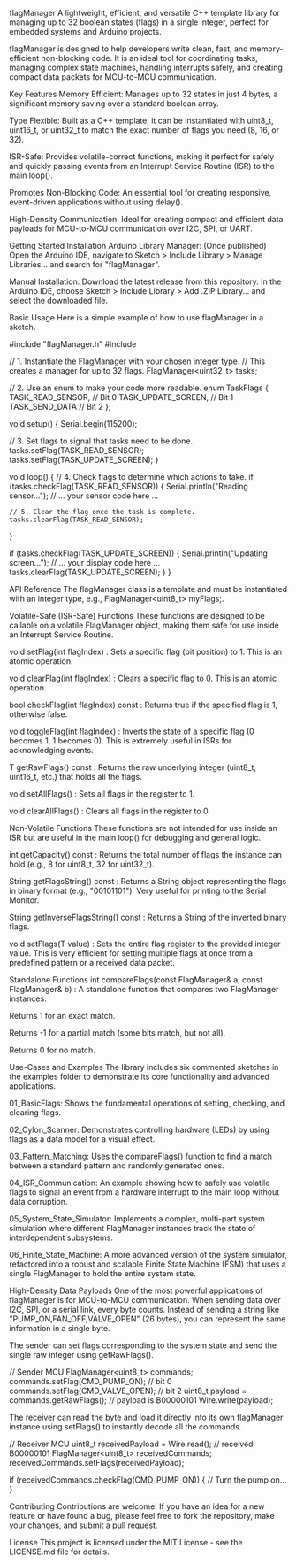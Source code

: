 flagManager
A lightweight, efficient, and versatile C++ template library for managing up to 32 boolean states (flags) in a single integer, perfect for embedded systems and Arduino projects.

flagManager is designed to help developers write clean, fast, and memory-efficient non-blocking code. It is an ideal tool for coordinating tasks, managing complex state machines, handling interrupts safely, and creating compact data packets for MCU-to-MCU communication.

Key Features
Memory Efficient: Manages up to 32 states in just 4 bytes, a significant memory saving over a standard boolean array.

Type Flexible: Built as a C++ template, it can be instantiated with uint8_t, uint16_t, or uint32_t to match the exact number of flags you need (8, 16, or 32).

ISR-Safe: Provides volatile-correct functions, making it perfect for safely and quickly passing events from an Interrupt Service Routine (ISR) to the main loop().

Promotes Non-Blocking Code: An essential tool for creating responsive, event-driven applications without using delay().

High-Density Communication: Ideal for creating compact and efficient data payloads for MCU-to-MCU communication over I2C, SPI, or UART.

Getting Started
Installation
Arduino Library Manager: (Once published) Open the Arduino IDE, navigate to Sketch > Include Library > Manage Libraries... and search for "flagManager".

Manual Installation: Download the latest release from this repository. In the Arduino IDE, choose Sketch > Include Library > Add .ZIP Library... and select the downloaded file.

Basic Usage
Here is a simple example of how to use flagManager in a sketch.

#include "flagManager.h"
#include <cstdint>

// 1. Instantiate the FlagManager with your chosen integer type.
//    This creates a manager for up to 32 flags.
FlagManager<uint32_t> tasks;

// 2. Use an enum to make your code more readable.
enum TaskFlags {
  TASK_READ_SENSOR,   // Bit 0
  TASK_UPDATE_SCREEN, // Bit 1
  TASK_SEND_DATA      // Bit 2
};

void setup() {
  Serial.begin(115200);

  // 3. Set flags to signal that tasks need to be done.
  tasks.setFlag(TASK_READ_SENSOR);
  tasks.setFlag(TASK_UPDATE_SCREEN);
}

void loop() {
  // 4. Check flags to determine which actions to take.
  if (tasks.checkFlag(TASK_READ_SENSOR)) {
    Serial.println("Reading sensor...");
    // ... your sensor code here ...

    // 5. Clear the flag once the task is complete.
    tasks.clearFlag(TASK_READ_SENSOR);
  }

  if (tasks.checkFlag(TASK_UPDATE_SCREEN)) {
    Serial.println("Updating screen...");
    // ... your display code here ...
    tasks.clearFlag(TASK_UPDATE_SCREEN);
  }
}

API Reference
The flagManager class is a template and must be instantiated with an integer type, e.g., FlagManager<uint8_t> myFlags;.

Volatile-Safe (ISR-Safe) Functions
These functions are designed to be callable on a volatile FlagManager object, making them safe for use inside an Interrupt Service Routine.

void setFlag(int flagIndex)
: Sets a specific flag (bit position) to 1. This is an atomic operation.

void clearFlag(int flagIndex)
: Clears a specific flag to 0. This is an atomic operation.

bool checkFlag(int flagIndex) const
: Returns true if the specified flag is 1, otherwise false.

void toggleFlag(int flagIndex)
: Inverts the state of a specific flag (0 becomes 1, 1 becomes 0). This is extremely useful in ISRs for acknowledging events.

T getRawFlags() const
: Returns the raw underlying integer (uint8_t, uint16_t, etc.) that holds all the flags.

void setAllFlags()
: Sets all flags in the register to 1.

void clearAllFlags()
: Clears all flags in the register to 0.

Non-Volatile Functions
These functions are not intended for use inside an ISR but are useful in the main loop() for debugging and general logic.

int getCapacity() const
: Returns the total number of flags the instance can hold (e.g., 8 for uint8_t, 32 for uint32_t).

String getFlagsString() const
: Returns a String object representing the flags in binary format (e.g., "00101101"). Very useful for printing to the Serial Monitor.

String getInverseFlagsString() const
: Returns a String of the inverted binary flags.

void setFlags(T value) : Sets the entire flag register to the provided integer value. This is very efficient for setting multiple flags at once from a predefined pattern or a received data packet.

Standalone Functions
int compareFlags(const FlagManager<T>& a, const FlagManager<T>& b)
: A standalone function that compares two FlagManager instances.

Returns 1 for an exact match.

Returns -1 for a partial match (some bits match, but not all).

Returns 0 for no match.

Use-Cases and Examples
The library includes six commented sketches in the examples folder to demonstrate its core functionality and advanced applications.

01_BasicFlags: Shows the fundamental operations of setting, checking, and clearing flags.

02_Cylon_Scanner: Demonstrates controlling hardware (LEDs) by using flags as a data model for a visual effect.

03_Pattern_Matching: Uses the compareFlags() function to find a match between a standard pattern and randomly generated ones.

04_ISR_Communication: An example showing how to safely use volatile flags to signal an event from a hardware interrupt to the main loop without data corruption.

05_System_State_Simulator: Implements a complex, multi-part system simulation where different FlagManager instances track the state of interdependent subsystems.

06_Finite_State_Machine: A more advanced version of the system simulator, refactored into a robust and scalable Finite State Machine (FSM) that uses a single FlagManager to hold the entire system state.

High-Density Data Payloads
One of the most powerful applications of flagManager is for MCU-to-MCU communication. When sending data over I2C, SPI, or a serial link, every byte counts. Instead of sending a string like "PUMP_ON,FAN_OFF,VALVE_OPEN" (26 bytes), you can represent the same information in a single byte.

The sender can set flags corresponding to the system state and send the single raw integer using getRawFlags().

// Sender MCU
FlagManager<uint8_t> commands;
commands.setFlag(CMD_PUMP_ON);    // bit 0
commands.setFlag(CMD_VALVE_OPEN); // bit 2
uint8_t payload = commands.getRawFlags(); // payload is B00000101
Wire.write(payload);

The receiver can read the byte and load it directly into its own flagManager instance using setFlags() to instantly decode all the commands.

// Receiver MCU
uint8_t receivedPayload = Wire.read(); // received B00000101
FlagManager<uint8_t> receivedCommands;
receivedCommands.setFlags(receivedPayload);

if (receivedCommands.checkFlag(CMD_PUMP_ON)) {
  // Turn the pump on...
}

Contributing
Contributions are welcome! If you have an idea for a new feature or have found a bug, please feel free to fork the repository, make your changes, and submit a pull request.

License
This project is licensed under the MIT License - see the LICENSE.md file for details.
